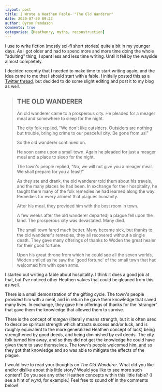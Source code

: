 ```yaml
---
layout: post
title: I Wrote a Heathen Fable- "The Old Wanderer"
date: 2020-07-30 09:23
author: Byron Pendason
comments: true
categories: [Heathenry, myths, reconstruction]
---
```


I use to write fiction (mostly sci-fi short stories) quite a bit in my younger days. As I got older and had to spend more and more time doing the whole "adulting" thing, I spent less and less time writing. Until it fell by the wayside almost completely.

I decided recently that I needed to make time to start writing again, and the idea came to me that I should start with a fable. I initially posted this as a <a href="https://twitter.com/ByronEugene1/status/1287656230153007105?s=19">Twitter thread</a>, but decided to do some slight editing and post it to my blog as well.

> ## THE OLD WANDERER
>  
> An old wanderer came to a prosperous city. He pleaded for a meager meal and somewhere to sleep for the night.
>  
> The city folk replied, "We don't like outsiders. Outsiders are nothing but trouble, bringing crime to our peaceful city. Be gone from us!"
>  
> So the old wanderer continued on.
>  
> He soon came upon a small town. Again he pleaded for just a meager meal and a place to sleep for the night.
>  
> The town's people replied, "No, we will not give you a meager meal. We shall prepare for you a feast!"
>  
> As they ate and drank, the old wanderer told them about his travels, and the many places he had been. In exchange for their hospitality, he taught them many of the folk remedies he had learned along the way. Remedies for every ailment that plagues humanity.
>  
> After his meal, they provided him with the best room in town.
>  
> A few weeks after the old wanderer departed, a plague fell upon the land. The prosperous city was devastated. Many died.
>  
> The small town fared much better. Many became sick, but thanks to the old wanderer's remedies, they all recovered without a single death. They gave many offerings of thanks to Woden the great healer for their good fortune.
>  
> Upon his great throne from which he could see all the seven worlds, Woden smiled as he saw the 'good fortune' of the small town that had welcomed him with open arms.

I started out writing a fable about hospitality. I think it does a good job at that, but I've noticed other Heathen values that could be gleaned from this as well.

There is a small demonstration of the gifting cycle. The town's people provided him with a meal, and in return he gave them knowledge that saved many lives. In exchange, they gave him offerings of thanks for the 'stranger' that gave them the knowledge that allowed them to survive.

There is the concept of <em>mægen</em> (literally means strength, but it is often used to describe spiritual strength which attracts success and/or luck, and is roughly equivalent to the more generalized Heathen concept of luck) being strengthened by good deeds, and being diminished by evil deeds. The city folk turned him away, and so they did not get the knowledge he could have given them to save themselves. The town's people welcomed him, and so they got that knowledge and so was able to mitigate the effects of the plague.

I would love to read your thoughts on<em> The Old Wanderer</em>. What did you like and/or dislike about this little story? Would you like to see more such content? Do you see any other Heathen concepts within this little fable? (I see a hint of <em>wyrd</em>, for example.) Feel free to sound off in the comments below!
